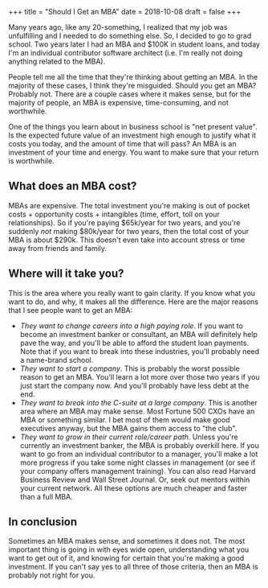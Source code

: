 +++
title = "Should I Get an MBA"
date = 2018-10-08
draft = false
+++

Many years ago, like any 20-something, I realized that my job was unfulfilling and I needed to do something else.  So, I decided to go to grad school.  Two years later I had an MBA and $100K in student loans, and today I'm an individual contributor software architect (i.e. I'm really not doing anything related to the MBA).

People tell me all the time that they're thinking about getting an MBA.  In the majority of these cases, I think they're misguided.  Should you get an MBA?  Probably not.  There are a couple cases where it makes sense, but for the majority of people, an MBA is expensive, time-consuming, and not worthwhile.

One of the things you learn about in business school is "net present value".  Is the expected future value of an investment high enough to justify what it costs you today, and the amount of time that will pass?  An MBA is an investment of your time and energy.  You want to make sure that your return is worthwhile.

## What does an MBA cost?
MBAs are expensive.  The total investment you're making is out of pocket costs + opportunity costs + intangibles (time, effort, toll on your relationships). So if you're paying $65k/year for two years, and you're suddenly _not_ making $80k/year for two years, then the total cost of your MBA is about $290k.  This doesn't even take into account stress or time away from friends and family.

## Where will it take you?
This is the area where you really want to gain clarity.  If you know what you want to do, and why, it makes all the difference.  Here are the major reasons that I see people want to get an MBA:

- *They want to change careers into a high paying role*.  If you want to become an investment banker or consultant, an MBA will definitely help pave the way, and you'll be able to afford the student loan payments.  Note that if you want to break into these industries, you'll probably need a name-brand school.
- *They want to start a company*.  This is probably the worst possible reason to get an MBA.  You'll learn a lot more over those two years if you just start the company now.  And you'll probably have less debt at the end.
- *They want to break into the C-suite at a large company*.  This is another area where an MBA may make sense.  Most Fortune 500 CXOs have an MBA or something similar.  I bet most of them would make good executives anyway, but the MBA gains them access to "the club".
- *They want to grow in their current role/career path*.  Unless you're currently an investment banker, the MBA is probably overkill here.  If you want to go from an individual contributor to a manager, you'll make a lot more progress if you take some night classes in management (or see if your company offers management training).  You can also read Harvard Business Review and Wall Street Journal.  Or, seek out mentors within your current network.  All these options are much cheaper and faster than a full MBA.

## In conclusion
Sometimes an MBA makes sense, and sometimes it does not.  The most important thing is going in with eyes wide open, understanding what you want to get out of it, and knowing for certain that you're making a good investment.  If you can't say yes to all three of those criteria, then an MBA is probably not right for you.